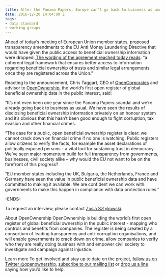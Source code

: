 ```yaml
---
title: After the Panama Papers, Europe can’t go back to business as usual
date: 2016-12-20 14:04:00 Z
tags:
- data standard
- working groups
---
```


Ahead of today’s meeting of European Union member states, proposed transparency amendments to the EU Anti Money Laundering Directive that would have given the public access to beneficial ownership information were dropped.[ The wording of the agreement reached today reads](http://data.consilium.europa.eu/doc/document/ST-15605-2016-INIT/en/pdf): “a coherent legal framework that ensures better access to information regarding beneficial ownership of trusts and similar legal arrangements once they are registered across the Union.”

Reacting to the announcement, Chris Taggart, CEO of [OpenCorporates](http://opencorporates.com) and advisor to [OpenOwnership](openownership.org), the world’s first open register of global beneficial ownership data in the public interest, said:

“It’s not even been one year since the Panama Papers scandal and we’re already going back to business as usual. We have seen the results of disclosing beneficial ownership information privately on an honour system and it’s obvious that this hasn’t been good enough to fight corruption, tax evasion and other financial crimes.

“The case for a public, open beneficial ownership register is clear: we cannot crack down on financial crime if no one is watching. Public registers allow citizens to verify the facts, for example the asset declarations of politically exposed persons - a vital tool for sustaining trust in democracy. We’ve seen major momentum build for full transparency from governments, businesses, civil society alike – why would the EU not want to be on the forefront of this progress?

“EU member states including the UK, Bulgaria, the Netherlands, France and Germany have seen the value in public beneficial ownership data and have committed to making it available. We are confident we can work with governments to make this happen in compliance with data protection rules.”

-ENDS-

To request an interview, please contact [Zosia Sztykowski](zosia@openownership.org).

About OpenOwnership
OpenOwnership is building the world’s first open register of global beneficial ownership in the public interest - mapping who controls and benefits from companies. The register is being created by a consortium of leading transparency and anti-corruption organisations, and will enable governments to crack down on crime, allow companies to verify who they are really doing business with and empower civil society to investigate and campaign against injustice.

Learn more
To get involved and stay up to date on the project, [follow us on Twitter @openownership](http://twitter.com/openownership), [subscribe to our mailing list](http://eepurl.com/bWAo5z) or [drop us a line](zosia@openownership.org) saying how you’d like to help.